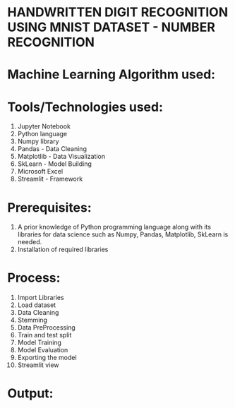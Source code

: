 # HANDWRITTEN DIGIT RECOGNITION USING MNIST DATASET - NUMBER RECOGNITION


# Machine Learning Algorithm used:


# Tools/Technologies used:
1. Jupyter Notebook
2. Python language
3. Numpy library
4. Pandas - Data Cleaning
5. Matplotlib - Data Visualization
6. SkLearn - Model Building
7. Microsoft Excel
8. Streamlit - Framework

# Prerequisites:
1. A prior knowledge of Python programming language along with its libraries for data science such as Numpy, Pandas, Matplotlib, SkLearn is needed.
2. Installation of required libraries

# Process:
1. Import Libraries
2. Load dataset
3. Data Cleaning
4. Stemming
5. Data PreProcessing
6. Train and test split
7. Model Training
8. Model Evaluation
9. Exporting the model
10. Streamlit view

# Output:


